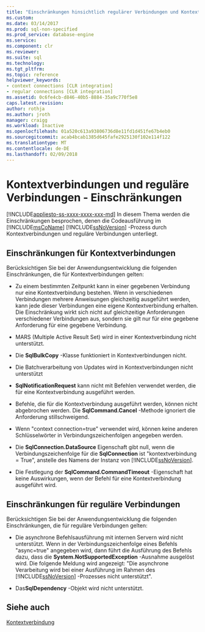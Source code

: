 ```yaml
---
title: "Einschränkungen hinsichtlich regulärer Verbindungen und Kontextverbindungen | Microsoft Docs"
ms.custom: 
ms.date: 03/14/2017
ms.prod: sql-non-specified
ms.prod_service: database-engine
ms.service: 
ms.component: clr
ms.reviewer: 
ms.suite: sql
ms.technology: 
ms.tgt_pltfrm: 
ms.topic: reference
helpviewer_keywords:
- context connections [CLR integration]
- regular connections [CLR integration]
ms.assetid: 0c6fe4cb-d846-40b5-8884-35a9c770f5e8
caps.latest.revision: 
author: rothja
ms.author: jroth
manager: craigg
ms.workload: Inactive
ms.openlocfilehash: 01a520c613a93806736d8e11fd1d451fe67b4eb0
ms.sourcegitcommit: acab4bcab1385d645fafe2925130f102e114f122
ms.translationtype: MT
ms.contentlocale: de-DE
ms.lasthandoff: 02/09/2018
---
```

# <a name="context-connections-and-regular-connections---restrictions"></a>Kontextverbindungen und reguläre Verbindungen - Einschränkungen
[!INCLUDE[appliesto-ss-xxxx-xxxx-xxx-md](../../../includes/appliesto-ss-xxxx-xxxx-xxx-md.md)]
In diesem Thema werden die Einschränkungen besprochen, denen die Codeausführung im [!INCLUDE[msCoName](../../../includes/msconame-md.md)] [!INCLUDE[ssNoVersion](../../../includes/ssnoversion-md.md)] -Prozess durch Kontextverbindungen und reguläre Verbindungen unterliegt.  
  
## <a name="restrictions-on-context-connections"></a>Einschränkungen für Kontextverbindungen  
 Berücksichtigen Sie bei der Anwendungsentwicklung die folgenden Einschränkungen, die für Kontextverbindungen gelten:  
  
-   Zu einem bestimmten Zeitpunkt kann in einer gegebenen Verbindung nur eine Kontextverbindung bestehen. Wenn in verschiedenen Verbindungen mehrere Anweisungen gleichzeitig ausgeführt werden, kann jede dieser Verbindungen eine eigene Kontextverbindung erhalten. Die Einschränkung wirkt sich nicht auf gleichzeitige Anforderungen verschiedener Verbindungen aus, sondern sie gilt nur für eine gegebene Anforderung für eine gegebene Verbindung.  
  
-   MARS (Multiple Active Result Set) wird in einer Kontextverbindung nicht unterstützt.  
  
-   Die **SqlBulkCopy** -Klasse funktioniert in Kontextverbindungen nicht.  
  
-   Die Batchverarbeitung von Updates wird in Kontextverbindungen nicht unterstützt  
  
-   **SqlNotificationRequest** kann nicht mit Befehlen verwendet werden, die für eine Kontextverbindung ausgeführt werden.  
  
-   Befehle, die für die Kontextverbindung ausgeführt werden, können nicht abgebrochen werden. Die **SqlCommand.Cancel** -Methode ignoriert die Anforderung stillschweigend.  
  
-   Wenn "context connection=true" verwendet wird, können keine anderen Schlüsselwörter in Verbindungszeichenfolgen angegeben werden.  
  
-   Die **SqlConnection.DataSource** Eigenschaft gibt null, wenn die Verbindungszeichenfolge für die **SqlConnection** ist "kontextverbindung = True", anstelle des Namens der Instanz von [!INCLUDE[ssNoVersion](../../../includes/ssnoversion-md.md)].  
  
-   Die Festlegung der **SqlCommand.CommandTimeout** -Eigenschaft hat keine Auswirkungen, wenn der Befehl für eine Kontextverbindung ausgeführt wird.  
  
## <a name="restrictions-on-regular-connections"></a>Einschränkungen für reguläre Verbindungen  
 Berücksichtigen Sie bei der Anwendungsentwicklung die folgenden Einschränkungen, die für reguläre Verbindungen gelten:  
  
-   Die asynchrone Befehlsausführung mit internen Servern wird nicht unterstützt. Wenn in der Verbindungszeichenfolge eines Befehls "async=true" angegeben wird, dann führt die Ausführung des Befehls dazu, dass die **System.NotSupportedException** -Ausnahme ausgelöst wird. Die folgende Meldung wird angezeigt: "Die asynchrone Verarbeitung wird bei einer Ausführung im Rahmen des [!INCLUDE[ssNoVersion](../../../includes/ssnoversion-md.md)] -Prozesses nicht unterstützt".  
  
-   Das**SqlDependency** -Objekt wird nicht unterstützt.  
  
## <a name="see-also"></a>Siehe auch  
 [Kontextverbindung](../../../relational-databases/clr-integration/data-access/context-connection.md)  
  
  
